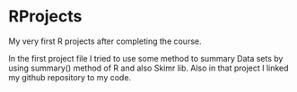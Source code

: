 # RProjects
My very first R projects after completing the course.

In the first project file I tried to use some method to summary Data sets by using summary() method of R and also Skimr lib. Also in that project I linked my github 
repository to my code.
